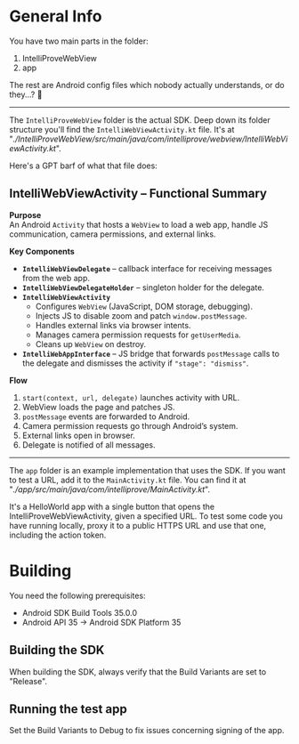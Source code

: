 # General Info

You have two main parts in the folder:
1. IntelliProveWebView
2. app

The rest are Android config files which nobody actually understands, or do they...? 🧐

---

The `IntelliProveWebView` folder is the actual SDK. Deep down its folder structure you'll find the `IntelliWebViewActivity.kt` file. It's at "*./IntelliProveWebView/src/main/java/com/intelliprove/webview/IntelliWebViewActivity.kt*".

Here's a GPT barf of what that file does:

## IntelliWebViewActivity – Functional Summary

**Purpose**  
An Android `Activity` that hosts a `WebView` to load a web app, handle JS communication, camera permissions, and external links.

**Key Components**  
- **`IntelliWebViewDelegate`** – callback interface for receiving messages from the web app.  
- **`IntelliWebViewDelegateHolder`** – singleton holder for the delegate.  
- **`IntelliWebViewActivity`**  
  - Configures `WebView` (JavaScript, DOM storage, debugging).  
  - Injects JS to disable zoom and patch `window.postMessage`.  
  - Handles external links via browser intents.  
  - Manages camera permission requests for `getUserMedia`.  
  - Cleans up `WebView` on destroy.  
- **`IntelliWebAppInterface`** – JS bridge that forwards `postMessage` calls to the delegate and dismisses the activity if `"stage": "dismiss"`.

**Flow**  
1. `start(context, url, delegate)` launches activity with URL.  
2. WebView loads the page and patches JS.  
3. `postMessage` events are forwarded to Android.  
4. Camera permission requests go through Android’s system.  
5. External links open in browser.  
6. Delegate is notified of all messages.  

---

The `app` folder is an example implementation that uses the SDK. If you want to test a URL, add it to the `MainActivity.kt` file. You can find it at "*./app/src/main/java/com/intelliprove/MainActivity.kt*".

It's a HelloWorld app with a single button that opens the IntelliProveWebViewActivity, given a specified URL.
To test some code you have running locally, proxy it to a public HTTPS URL and use that one, including the action token.

# Building

You need the following prerequisites:
- Android SDK Build Tools 35.0.0
- Android API 35 -> Android SDK Platform 35

## Building the SDK
When building the SDK, always verify that the Build Variants are set to "Release".

## Running the test app
Set the Build Variants to Debug to fix issues concerning signing of the app.